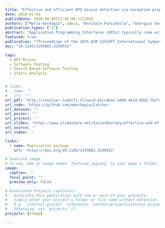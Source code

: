 ```yaml
---
title: "Effective and efficient API misuse detection via exception propagation and search-based testing"
date: 2019-01-01
publishDate: 2020-08-09T11:45:06.117266Z
authors: ["Maria Kechagia", admin, "Annibale Panichella", "Georgios Gousios", "Arie van Deursen"]
publication_types: ["1"]
abstract: "Application Programming Interfaces (APIs) typically come with (implicit) usage constraints. The violations of these constraints (API misuses) can lead to software crashes. Even though there are several tools that can detect API misuses, most of them suffer from a very high rate of false positives. We introduce Catcher, a novel API misuse detection approach that combines static exception propagation analysis with automatic search-based test case generation to effectively and efficiently pinpoint crash-prone API misuses in client applications. We validate Catcher against 21 Java applications, targeting misuses of the Java platform’s API. Our results indicate that Catcher is able to generate test cases that uncover 243 (unique) API misuses that result in crashes. Our empirical evaluation shows that Catcher can detect a large number of misuses (77 cases) that would remain undetected by the traditional coverage-based test case generator EvoSuite. Additionally, on average, Catcher is eight times faster than EvoSuite in generating test cases for the identified misuses. Finally, we find that the majority of the exceptions triggered by Catcher are unexpected to developers, i.e., not only unhandled in the source code but also not listed in the documentation of the client applications."
featured: true
publication: "*Proceedings of the 28th ACM SIGSOFT International Symposium on Software Testing and Analysis (ISSTA '19)*"
doi: "10.1145/3293882.3330552"

tags:
  - API Misuse
  - Software Testing
  - Search-Based Software Testing
  - Static Analysis


# links:
# - name: ""
#   url: ""
url_pdf: 'http://resolver.tudelft.nl/uuid:b3cc4b4c-a460-4e2d-9dd1-7b1f45368525'
url_code: 'https://github.com/mkechagia/Catcher'
url_dataset: ''
url_poster: ''
url_project: ''
url_slides: 'https://www.slideshare.net/XavierDevroey/effective-and-efficient-api-misuse-detection-via-exception-propagation-and-searchbased-testing'
url_source: ''
url_video: ''

links:
  - name: Replication package
    url: 'https://doi.org/10.1145/3293882.3330552'

# Featured image
# To use, add an image named `featured.jpg/png` to your page's folder.
image:
  caption: ''
  focal_point: ""
  preview_only: false

# Associated Projects (optional).
#   Associate this publication with one or more of your projects.
#   Simply enter your project's folder or file name without extension.
#   E.g. `internal-project` references `content/project/internal-project/index.md`.
#   Otherwise, set `projects: []`.
projects: [stamp]

---
```

